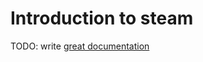 # Introduction to steam

TODO: write [great documentation](http://jacobian.org/writing/what-to-write/)
